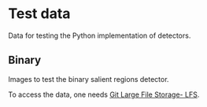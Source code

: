 # Test data
Data for testing the Python implementation of detectors.

## Binary
Images to test the binary salient regions detector.

To access the data, one needs [Git Large File Storage- LFS](https://git-lfs.github.com/).
